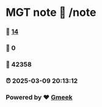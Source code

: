 # MGT note :link: /note 
### :page_facing_up: [14](/note/tag.html) 
### :speech_balloon: 0 
### :hibiscus: 42358 
### :alarm_clock: 2025-03-09 20:13:12 
### Powered by :heart: [Gmeek](https://github.com/Meekdai/Gmeek)
